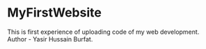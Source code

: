# MyFirstWebsite
This is first experience of uploading code of my web development.
<br>
Author - Yasir Hussain Burfat.
